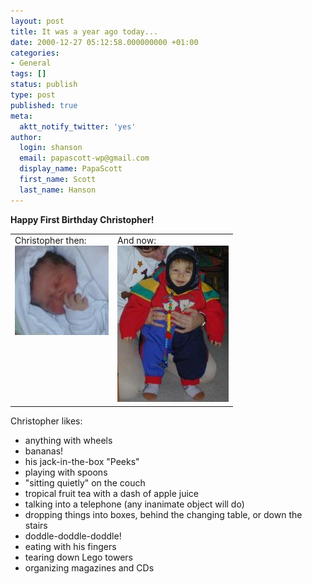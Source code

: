 ```yaml
---
layout: post
title: It was a year ago today...
date: 2000-12-27 05:12:58.000000000 +01:00
categories:
- General
tags: []
status: publish
type: post
published: true
meta:
  aktt_notify_twitter: 'yes'
author:
  login: shanson
  email: papascott-wp@gmail.com
  display_name: PapaScott
  first_name: Scott
  last_name: Hanson
---
```

<p><b>Happy First Birthday Christopher!</b></p>
<table border="0">
<tr valign="top">
<td>
Christopher then:<br />
<a href="/1999/12/27"><img src="/wordpress/wp-content/uploads/2000/12/crh1again.jpg" height="143" width="150" border="0" alt="crh1again.jpg: " /></a>
</td>
<td>
And now:<br />
<a href="http://albums.photopoint.com/j/ViewPhoto?u=185392&a=10613082&p=36250364"><img src="/wordpress/wp-content/uploads/2000/12/crh261200.jpg" height="250" width="178" border="0" alt="crh261200.jpg: " /></a>
</td>
</tr>
</table>
<p>Christopher likes:</p>
<ul>
<li>anything with wheels
</li>
<li>bananas!
</li>
<li>his jack-in-the-box "Peeks"
</li>
<li>playing with spoons
</li>
<li>"sitting quietly" on the couch
</li>
<li>tropical fruit tea with a dash of apple juice
</li>
<li>talking into a telephone (any inanimate object will do)
</li>
<li>dropping things into boxes, behind the changing table, or down the stairs
</li>
<li>doddle-doddle-doddle!
</li>
<li>eating with his fingers
</li>
<li>tearing down Lego towers
</li>
<li>organizing magazines and CDs
</li>
</ul>
